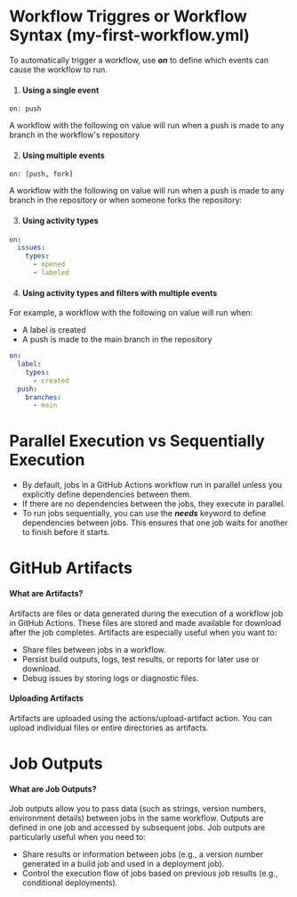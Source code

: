 
# Workflow Triggres or Workflow Syntax (my-first-workflow.yml)

To automatically trigger a workflow, use ***on*** to define which events can cause the workflow to run.

1. #### Using a single event
`on: push`

A workflow with the following on value will run when a push is made to any branch in the workflow's repository

2. #### Using multiple events
`on: [push, fork]`

A workflow with the following on value will run when a push is made to any branch in the repository or when someone forks the repository:

3. #### Using activity types
``` yaml
on:
  issues:
    types:
      - opened
      - labeled
```
4. #### Using activity types and filters with multiple events
For example, a workflow with the following on value will run when:

* A label is created
* A push is made to the main branch in the repository
``` yaml
on:
  label:
    types:
      - created
  push:
    branches:
      - main
```
# Parallel Execution vs Sequentially Execution
* By default, jobs in a GitHub Actions workflow run in parallel unless you explicitly define dependencies between them.
* If there are no dependencies between the jobs, they execute in parallel.
* To run jobs sequentially, you can use the ***needs*** keyword to define dependencies between jobs. This ensures that one job waits for another to finish before it starts.

# GitHub Artifacts
#### What are Artifacts?
Artifacts are files or data generated during the execution of a workflow job in GitHub Actions. These files are stored and made available for download after the job completes. Artifacts are especially useful when you want to:

* Share files between jobs in a workflow.
* Persist build outputs, logs, test results, or reports for later use or download.
* Debug issues by storing logs or diagnostic files.

#### Uploading Artifacts
Artifacts are uploaded using the actions/upload-artifact action. You can upload individual files or entire directories as artifacts.

# Job Outputs
#### What are Job Outputs?
Job outputs allow you to pass data (such as strings, version numbers, environment details) between jobs in the same workflow. Outputs are defined in one job and accessed by subsequent jobs. Job outputs are particularly useful when you need to:

* Share results or information between jobs (e.g., a version number generated in a build job and used in a deployment job).
* Control the execution flow of jobs based on previous job results (e.g., conditional deployments).